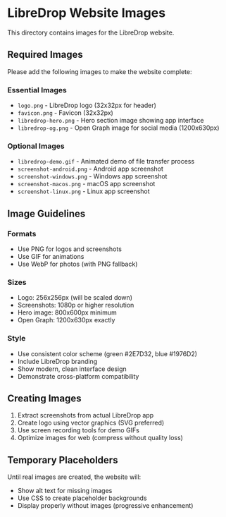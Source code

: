 # LibreDrop Website Images

This directory contains images for the LibreDrop website.

## Required Images

Please add the following images to make the website complete:

### Essential Images
- `logo.png` - LibreDrop logo (32x32px for header)
- `favicon.png` - Favicon (32x32px)
- `libredrop-hero.png` - Hero section image showing app interface
- `libredrop-og.png` - Open Graph image for social media (1200x630px)

### Optional Images
- `libredrop-demo.gif` - Animated demo of file transfer process
- `screenshot-android.png` - Android app screenshot
- `screenshot-windows.png` - Windows app screenshot
- `screenshot-macos.png` - macOS app screenshot  
- `screenshot-linux.png` - Linux app screenshot

## Image Guidelines

### Formats
- Use PNG for logos and screenshots
- Use GIF for animations
- Use WebP for photos (with PNG fallback)

### Sizes
- Logo: 256x256px (will be scaled down)
- Screenshots: 1080p or higher resolution
- Hero image: 800x600px minimum
- Open Graph: 1200x630px exactly

### Style
- Use consistent color scheme (green #2E7D32, blue #1976D2)
- Include LibreDrop branding
- Show modern, clean interface design
- Demonstrate cross-platform compatibility

## Creating Images

1. Extract screenshots from actual LibreDrop app
2. Create logo using vector graphics (SVG preferred)
3. Use screen recording tools for demo GIFs
4. Optimize images for web (compress without quality loss)

## Temporary Placeholders

Until real images are created, the website will:
- Show alt text for missing images
- Use CSS to create placeholder backgrounds
- Display properly without images (progressive enhancement)
